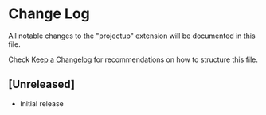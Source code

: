 # Change Log

All notable changes to the "projectup" extension will be documented in this file.

Check [Keep a Changelog](http://keepachangelog.com/) for recommendations on how to structure this file.

## [Unreleased]

- Initial release